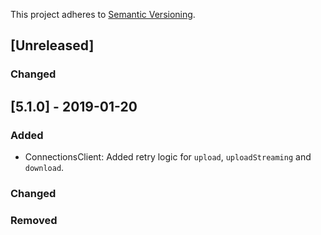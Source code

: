 This project adheres to [Semantic Versioning](https://semver.org/spec/v2.0.0.html).

## [Unreleased]
### Changed

## [5.1.0] - 2019-01-20
### Added

- ConnectionsClient: Added retry logic for `upload`, `uploadStreaming` and `download`.

### Changed

### Removed
